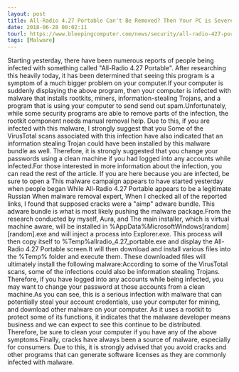 ```yaml
---
layout: post
title: All-Radio 4.27 Portable Can't Be Removed? Then Your PC is Severely Infected
date: 2018-06-28 00:02:11
tourl: https://www.bleepingcomputer.com/news/security/all-radio-427-portable-cant-be-removed-then-your-pc-is-severely-infected/
tags: [Malware]
---
```

Starting yesterday, there have been numerous reports of people being infected with something called "All-Radio 4.27 Portable". After researching this heavily today, it has been determined that seeing this program is a symptom of a much bigger problem on your computer.If your computer is suddenly displaying the above program, then your computer is infected with malware that installs rootkits, miners, information-stealing Trojans, and a program that is using your computer to send send out spam.Unfortunately, while some security programs are able to remove parts of the infection, the rootkit component needs manual removal help. Due to this, if you are infected with this malware, I strongly suggest that you Some of the VirusTotal scans associated with this infection have also indicated that an information stealing Trojan could have been installed by this malware bundle as well. Therefore, it is strongly suggested that you change your passwords using a clean machine if you had logged into any accounts while infected.For those interested in more information about the infection, you can read the rest of the article. If you are here because you are infected, be sure to open a This malware campaign appears to have started yesterday when people began While All-Radio 4.27 Portable appears to be a legitimate Russian When malware removal expert, When I checked all of the reported links, I found that supposed cracks were a "aimp" adware bundle. This adware bundle is what is most likely pushing the malware package.From the research conducted by myself, Aura, and The main installer, which is virtual machine aware, will be installed in %AppData%MicrosoftWindows[random][random].exe and will inject a process into Explorer.exe. This process will then copy itself to %Temp%allradio_4.27_portable.exe and display the All-Radio 4.27 Portable screen.It will then download and install various files into the %Temp% folder and execute them. These downloaded files will ultimately install the following malware:According to some of the VirusTotal scans, some of the infections could also be information stealing Trojans. Therefore, if you have logged into any accounts while being infected, you may want to change your password at those accounts from a clean machine.As you can see, this is a serious infection with malware that can potentially steal your account credentials, use your computer for mining, and download other malware on your computer. As it uses a rootkit to protect some of its functions, it indicates that the malware developer means business and we can expect to see this continue to be distributed. Therefore, be sure to clean your computer if you have any of the above symptoms.Finally, cracks have always been a source of malware, especially for consumers. Due to this, it is strongly advised that you avoid cracks and other programs that can generate software licenses as they are commonly infected with malware. 